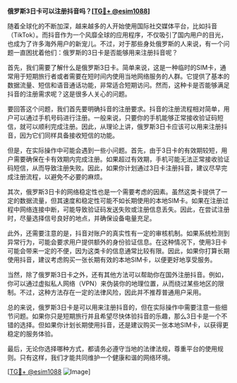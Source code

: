 **俄罗斯3日卡可以注册抖音吗？[[TG💪+ @esim1088](https://t.me/s/esim1088)]**

随着全球化的不断加深，越来越多的人开始使用国际社交媒体平台，比如抖音（TikTok）。而抖音作为一个风靡全球的应用程序，不仅吸引了国内用户的目光，也成为了许多海外用户的新宠儿。不过，对于那些身处俄罗斯的人来说，有一个问题一直困扰着他们：俄罗斯的3日卡是否能够用来注册抖音呢？

首先，我们需要了解什么是俄罗斯3日卡。简单来说，这是一种临时的SIM卡，通常用于短期旅行者或者需要在短时间内使用当地网络服务的人群。它提供了基本的数据流量、短信和语音通话功能，非常适合短期访问。然而，这种卡是否能够满足抖音的注册需求呢？这是很多人关心的问题。

要回答这个问题，我们首先要明确抖音的注册要求。抖音的注册流程相对简单，用户可以通过手机号码进行注册。一般来说，只要你的手机能够正常接收验证码短信，就可以顺利完成注册。因此，从理论上讲，俄罗斯3日卡应该可以用来注册抖音，因为它们同样具备接收短信的功能。

但是，在实际操作中可能会遇到一些小问题。首先，由于3日卡的有效期较短，用户需要确保在卡有效期内完成注册。如果超过有效期，手机可能无法正常接收验证码短信，从而导致注册失败。因此，如果你计划通过3日卡注册抖音，建议尽早完成注册流程，以避免不必要的麻烦。

其次，俄罗斯3日卡的网络稳定性也是一个需要考虑的因素。虽然这类卡提供了一定的数据流量，但其速度和稳定性可能不如长期使用的本地SIM卡。如果在注册过程中网络连接中断，可能导致验证码发送失败或注册信息丢失。因此，在尝试注册时，尽量选择信号良好的地点，并确保设备电量充足。

此外，还需要注意的是，抖音对账户的真实性有一定的审核机制。如果系统检测到异常行为，可能会要求用户提供额外的身份验证信息。在这种情况下，使用3日卡可能会带来一定的不便，因为这类卡的信息通常比较有限。因此，如果你打算长期使用抖音，建议考虑购买一张长期有效的本地SIM卡，以便更好地享受服务。

当然，除了俄罗斯3日卡之外，还有其他方法可以帮助你在国外注册抖音。例如，你可以通过虚拟私人网络（VPN）来伪装你的地理位置，从而绕过某些地区的限制。不过，这种方法存在一定的法律风险，因此并不推荐普通用户采用。

总的来说，俄罗斯3日卡是可以用来注册抖音的，但在实际操作中需要注意一些细节问题。如果你只是短期旅行并且希望尽快体验抖音的乐趣，那么3日卡是一个不错的选择。但如果你计划长期使用抖音，还是建议购买一张本地SIM卡，以获得更稳定的服务体验。

最后，无论你选择哪种方式，都请务必遵守当地的法律法规，尊重平台的使用规则。只有这样，我们才能共同维护一个健康和谐的网络环境。

[[TG💪+ @esim1088](https://t.me/s/esim1088) ![Image](https://i.postimg.cc/4NQfJmqS/Snipaste-2025-05-13-00-14-12.png)]